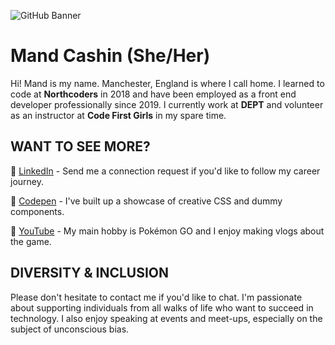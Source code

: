 ![GitHub Banner](https://user-images.githubusercontent.com/41064490/147854146-647fc3c9-ea24-4bbf-9062-3d5502f55b21.gif)

# Mand Cashin (She/Her)

Hi! Mand is my name. Manchester, England is where I call home. I learned to code at **Northcoders** in 2018 and have been employed as a front end developer professionally since 2019. I currently work at **DEPT** and volunteer as an instructor at **Code First Girls** in my spare time.

## WANT TO SEE MORE?

🔗 [LinkedIn](https://www.linkedin.com/in/mandcashin/) - Send me a connection request if you'd like to follow my career journey.

🔗 [Codepen](https://codepen.io/razzberrymand) - I've built up a showcase of creative CSS and dummy components.

🔗 [YouTube](https://tinyurl.com/razzberrymand) - My main hobby is Pokémon GO and I enjoy making vlogs about the game.

## DIVERSITY & INCLUSION

Please don't hesitate to contact me if you'd like to chat. I'm passionate about supporting individuals from all walks of life who want to succeed in technology. I also enjoy speaking at events and meet-ups, especially on the subject of unconscious bias.
